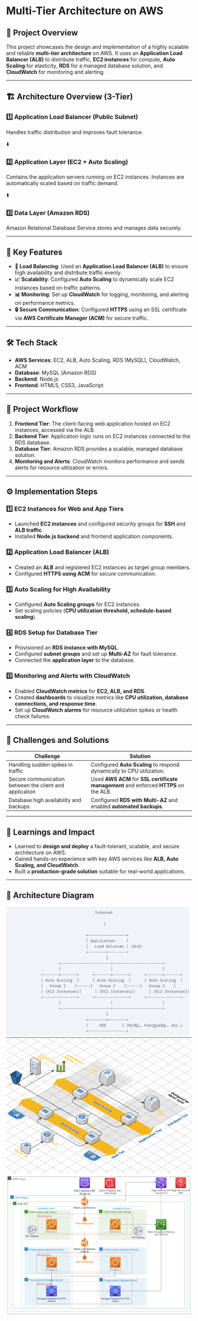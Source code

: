 # Multi-Tier Architecture on AWS

## 🚀 Project Overview
This project showcases the design and implementation of a highly scalable and reliable **multi-tier architecture** on AWS. It uses an **Application Load Balancer (ALB)** to distribute traffic, **EC2 instances** for compute, **Auto Scaling** for elasticity, **RDS** for a managed database solution, and **CloudWatch** for monitoring and alerting.

---
## 🏗 Architecture Overview (3-Tier)

### **1️⃣ Application Load Balancer (Public Subnet)**
Handles traffic distribution and improves fault tolerance.

⬇️

### **2️⃣ Application Layer (EC2 + Auto Scaling)**
Contains the application servers running on EC2 instances. Instances are automatically scaled based on traffic demand.

⬇️

### **3️⃣ Data Layer (Amazon RDS)**
Amazon Relational Database Service stores and manages data securely.

---
## 🌟 Key Features
- **🔄 Load Balancing**: Used an **Application Load Balancer (ALB)** to ensure high availability and distribute traffic evenly.
- **📈 Scalability**: Configured **Auto Scaling** to dynamically scale EC2 instances based on traffic patterns.
- **📊 Monitoring**: Set up **CloudWatch** for logging, monitoring, and alerting on performance metrics.
- **🔒 Secure Communication**: Configured **HTTPS** using an SSL certificate via **AWS Certificate Manager (ACM)** for secure traffic.

---
## 🛠 Tech Stack
- **AWS Services**: EC2, ALB, Auto Scaling, RDS (MySQL), CloudWatch, ACM
- **Database**: MySQL (Amazon RDS)
- **Backend**: Node.js
- **Frontend**: HTML5, CSS3, JavaScript

---
## 📜 Project Workflow
1. **Frontend Tier**: The client-facing web application hosted on EC2 instances, accessed via the ALB.
2. **Backend Tier**: Application logic runs on EC2 instances connected to the RDS database.
3. **Database Tier**: Amazon RDS provides a scalable, managed database solution.
4. **Monitoring and Alerts**: CloudWatch monitors performance and sends alerts for resource utilization or errors.

---
## ⚙️ Implementation Steps
### **1️⃣ EC2 Instances for Web and App Tiers**
- Launched **EC2 instances** and configured security groups for **SSH** and **ALB traffic**.
- Installed **Node.js backend** and frontend application components.

### **2️⃣ Application Load Balancer (ALB)**
- Created an **ALB** and registered EC2 instances as target group members.
- Configured **HTTPS using ACM** for secure communication.

### **3️⃣ Auto Scaling for High Availability**
- Configured **Auto Scaling groups** for EC2 instances.
- Set scaling policies (**CPU utilization threshold, schedule-based scaling**).

### **4️⃣ RDS Setup for Database Tier**
- Provisioned an **RDS instance with MySQL**.
- Configured **subnet groups** and set up **Multi-AZ** for fault tolerance.
- Connected the **application layer** to the database.

### **5️⃣ Monitoring and Alerts with CloudWatch**
- Enabled **CloudWatch metrics** for **EC2, ALB, and RDS**.
- Created **dashboards** to visualize metrics like **CPU utilization, database connections, and response time**.
- Set up **CloudWatch alarms** for resource utilization spikes or health check failures.

---
## 🚧 Challenges and Solutions
| Challenge | Solution |
|-----------|----------|
| Handling sudden spikes in traffic | Configured **Auto Scaling** to respond dynamically to CPU utilization. |
| Secure communication between the client and application | Used **AWS ACM** for **SSL certificate management** and enforced **HTTPS** on the ALB. |
| Database high availability and backups | Configured **RDS with Multi-AZ** and enabled **automated backups**. |

---
## 🎯 Learnings and Impact
- Learned to **design and deploy** a fault-tolerant, scalable, and secure architecture on AWS.
- Gained hands-on experience with key AWS services like **ALB, Auto Scaling, and CloudWatch**.
- Built a **production-grade solution** suitable for real-world applications.

---
## 📸 Architecture Diagram
![AWS Architecture](images/mutli-tier-arch-1.png)
![AWS Architecture](images/mutli-tier-arch-2.png)
![AWS Architecture](images/mutli-tier-arch-3.png)
